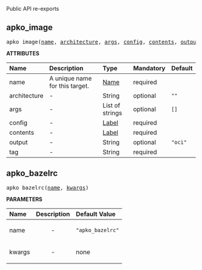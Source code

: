 <!-- Generated with Stardoc: http://skydoc.bazel.build -->

Public API re-exports

<a id="apko_image"></a>

## apko_image

<pre>
apko_image(<a href="#apko_image-name">name</a>, <a href="#apko_image-architecture">architecture</a>, <a href="#apko_image-args">args</a>, <a href="#apko_image-config">config</a>, <a href="#apko_image-contents">contents</a>, <a href="#apko_image-output">output</a>, <a href="#apko_image-tag">tag</a>)
</pre>



**ATTRIBUTES**


| Name  | Description | Type | Mandatory | Default |
| :------------- | :------------- | :------------- | :------------- | :------------- |
| <a id="apko_image-name"></a>name |  A unique name for this target.   | <a href="https://bazel.build/concepts/labels#target-names">Name</a> | required |  |
| <a id="apko_image-architecture"></a>architecture |  -   | String | optional | <code>""</code> |
| <a id="apko_image-args"></a>args |  -   | List of strings | optional | <code>[]</code> |
| <a id="apko_image-config"></a>config |  -   | <a href="https://bazel.build/concepts/labels">Label</a> | required |  |
| <a id="apko_image-contents"></a>contents |  -   | <a href="https://bazel.build/concepts/labels">Label</a> | required |  |
| <a id="apko_image-output"></a>output |  -   | String | optional | <code>"oci"</code> |
| <a id="apko_image-tag"></a>tag |  -   | String | required |  |


<a id="apko_bazelrc"></a>

## apko_bazelrc

<pre>
apko_bazelrc(<a href="#apko_bazelrc-name">name</a>, <a href="#apko_bazelrc-kwargs">kwargs</a>)
</pre>



**PARAMETERS**


| Name  | Description | Default Value |
| :------------- | :------------- | :------------- |
| <a id="apko_bazelrc-name"></a>name |  <p align="center"> - </p>   |  <code>"apko_bazelrc"</code> |
| <a id="apko_bazelrc-kwargs"></a>kwargs |  <p align="center"> - </p>   |  none |



